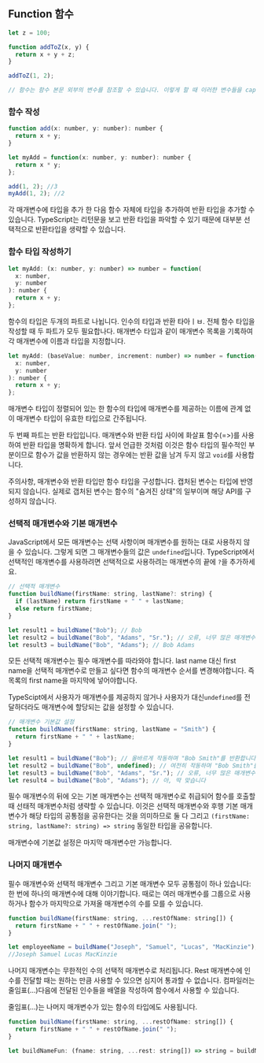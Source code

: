 ## Function 함수

```js
let z = 100;

function addToZ(x, y) {
  return x + y + z;
}

addToZ(1, 2);

// 함수는 함수 본문 외부의 변수를 참조할 수 있습니다. 이렇게 할 때 이러한 변수들을 capture 라고 말합니다.
```

### 함수 작성

```js
function add(x: number, y: number): number {
  return x + y;
}

let myAdd = function(x: number, y: number): number {
  return x * y;
};

add(1, 2); //3
myAdd(1, 2); //2
```

각 매개변수에 타입을 추가 한 다음 함수 자체에 타입을 추가하여 반환 타입을 추가할 수 있습니다.
TypeScript는 리턴문을 보고 반환 타입을 파악할 수 있기 때문에 대부분 선택적으로 반환타입을 생략할 수 있습니다.

### 함수 타입 작성하기

```js
let myAdd: (x: number, y: number) => number = function(
  x: number,
  y: number
): number {
  return x + y;
};
```

함수의 타입은 두개의 파트로 나뉩니다. 인수의 타입과 반환 타아ㅣㅂ. 전체 함수 타입을 작성할 때 두 파트가 모두 필요합나다.
매개변수 타입과 같이 매개변수 목록을 기록하여 각 매개변수에 이름과 타입을 지정합니다.

```js
let myAdd: (baseValue: number, increment: number) => number = function(
  x: number,
  y: number
): number {
  return x + y;
};
```

매개변수 타입이 정렬되어 있는 한 함수의 타입에 매개변수를 제공하는 이름에 관계 없이 매개변수 타입이 유효한 타입으로 간주됩니다.

두 번째 파트는 반환 타입입니다.
매개변수와 반환 타입 사이에 화살표 함수(=>)를 사용하여 반환 타입을 명확하게 합니다.
앞서 언급한 것처럼 이것은 함수 타입의 필수적인 부분이므로 함수가 값을 반환하지 않는 경우에는 반환 값을 남겨 두지 않고 `void`를 사용합니다.

주의사항, 매개변수와 반환 타입만 함수 타입을 구성합니다.
캡처된 변수는 타입에 반영되지 않습니다.
실제로 갭처된 변수는 함수의 "숨겨진 상태"의 일부이며 해당 API를 구성하지 않습니다.

### 선택적 매개변수와 기본 매개변수

JavaScript에서 모든 매개변수는 선택 사항이며 매개변수를 원하는 대로 사용하지 않을 수 있습니다.
그렇게 되면 그 매개변수들의 값은 `undefined`입니다. TypeScript에서 선택적인 매개변수를 사용하려면 선택적으로 사용하려는 매개변수의 끝에 `?`을 추가하세요.

```js
// 선택적 매개변수
function buildName(firstName: string, lastName?: string) {
  if (lastName) return firstName + " " + lastName;
  else return firstName;
}

let result1 = buildName("Bob"); // Bob
let result2 = buildName("Bob", "Adams", "Sr."); // 오류, 너무 많은 매개변수
let result3 = buildName("Bob", "Adams"); // Bob Adams
```

모든 선택적 매개변수는 필수 매개변수를 따라와야 합니다.
last name 대신 first name을 선택적 매개변수로 만들고 싶다면 함수의 매개변수 순서를 변경해야합니다.
즉 목록의 first name을 마지막에 넣어야합니다.

TypeScipt에서 사용자가 매개변수를 제공하지 않거나 사용자가 대신`undefined`를 전달하더라도 매개변수에 할당되는 값을 설정할 수 있습니다.

```js
// 매개변수 기본값 설정
function buildName(firstName: string, lastName = "Smith") {
  return firstName + " " + lastName;
}

let result1 = buildName("Bob"); // 올바르게 작동하며 "Bob Smith"를 반환합니다
let result2 = buildName("Bob", undefined); // 여전히 작동하며 "Bob Smith"를 반환합니다.
let result3 = buildName("Bob", "Adams", "Sr."); // 오류, 너무 많은 매개변수
let result4 = buildName("Bob", "Adams"); // 아, 딱 맞습니다
```

필수 매개변수의 뒤에 오는 기본 매개변수는 선택적 매개변수로 취급되어 함수를 호출할 때 선태적 매개변수처럼 생략할 수 있습니다.
이것은 선택적 매개변수와 후행 기본 매개변수가 해당 타입의 공통점을 공유한다는 것을 의미하므로 둘 다 그리고 `(firstName: string, lastName?: string) => string` 동일한 타입을 공유합니다.

매개변수에 기본값 설정은 마지막 매개변수만 가능합니다.

### 나머지 매개변수

필수 매개변수와 선택적 매개변수 그리고 기본 매개변수 모두 공통점이 하나 있습니다: 한 번에 하나의 매개변수에 대해 이야기합니다.
때로는 여러 매개변수를 그룹으로 사용하거나 함수가 마지막으로 가져올 매개변수의 수를 모를 수 있습니다.

```js
function buildName(firstName: string, ...restOfName: string[]) {
  return firstName + " " + restOfName.join(" ");
}

let employeeName = buildName("Joseph", "Samuel", "Lucas", "MacKinzie");
//Joseph Samuel Lucas MacKinzie
```

나머지 매개변수는 무한적인 수의 선택적 매개변수로 처리됩니다.
Rest 매개변수에 인수를 전달할 때는 원하는 만큼 사용할 수 있으면 심지어 통과할 수 없습니다. 컴파일러는 줄임표(...)다음에 전달된 인수들을 배열을 작성하여 함수에서 사용할 수 있습니다.

줄임표(...)는 나머지 매개변수가 있는 함수의 타입에도 사용됩니다.

```js
function buildName(firstName: string, ...restOfName: string[]) {
  return firstName + " " + restOfName.join(" ");
}

let buildNameFun: (fname: string, ...rest: string[]) => string = buildName;
```
